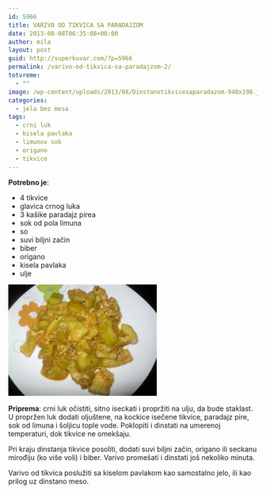 ```yaml
---
id: 5966
title: VARIVO OD TIKVICA SA PARADAJZOM
date: 2013-08-08T06:35:08+00:00
author: mila
layout: post
guid: http://superkuvar.com/?p=5966
permalink: /varivo-od-tikvica-sa-paradajzom-2/
totvreme:
  - ""
image: /wp-content/uploads/2013/08/Dinstanetikvicesaparadazom-940x198.jpg
categories:
  - jela bez mesa
tags:
  - crni luk
  - kisela pavlaka
  - limunov sok
  - origano
  - tikvice
---
```

**Potrebno je**:

  * 4 tikvice
  * glavica crnog luka
  * 3 kašike paradajz pirea
  * sok od pola limuna
  * so
  * suvi biljni začin
  * biber
  * origano
  * kisela pavlaka
  * ulje

<img class="alignnone size-medium wp-image-5967" src="/wp-content/uploads/2013/08/Dinstanetikvicesaparadazom-1024x768.jpg" alt="Dinstanetikvicesaparadazom" width="300" height="225" /> 

**Priprema**: crni luk očistiti, sitno iseckati i propržiti na ulju, da bude staklast. U propržen luk dodati oljuštene, na kockice isečene tikvice, paradajz pire, sok od limuna i šoljicu tople vode. Poklopiti i dinstati na umerenoj temperaturi, dok tikvice ne omekšaju.

Pri kraju dinstanja tikvice posoliti, dodati suvi biljni začin, origano ili seckanu mirođiju (ko više voli) i biber. Varivo promešati i dinstati još nekoliko minuta.

Varivo od tikvica poslužiti sa kiselom pavlakom kao samostalno jelo, ili kao prilog uz dinstano meso.